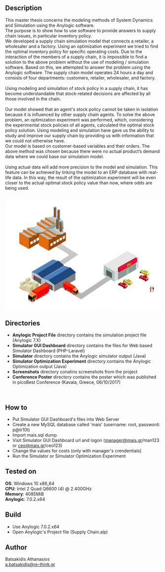 ## Description ##

This master thesis concerns the modeling methods of System Dynamics and Simulation using the Anylogic software. <br>
The purpose is to show how to use software to provide answers to supply chain issues, in particular inventory policy. <br>
We developed a supply chain simulation model that connects a retailer, a wholesaler and a factory. Using an optimization experiment we tried to find the optimal inventory policy for specific operating costs. Due to the interaction of the members of a supply chain, it is impossible to find a solution to the above problem without the use of modeling / simulation software. Based on this, we attempted to answer the problem using the Anylogic software.
The supply chain model operates 24 hours a day and consists of four departments: customers, retailer, wholesaler, and factory.<br><br>
Using modeling and simulation of stock policy in a supply chain, it has become understandable that stock-related decisions are affected by all those involved in the chain.<br><br>
Our model showed that an agent's stock policy cannot be taken in isolation because it is influenced by other supply chain agents. To solve the above problem, an optimization experiment was performed, which, considering the experimental stock policies of all agents, calculated the optimal stock policy solution. Using modeling and simulation have gave us the ability to study and improve our supply chain by providing us with information that we could not otherwise have.<br>
Our model is based on customer-based variables and their orders. The above method was chosen because there were no actual product’s demand data where we could base our simulation model.<br><br>
Using actual data will add more precision to the model and simulation. This feature can be achieved by linking the model to an ERP database with real-life data. In this way, the result of the optimization experiment will be even closer to the actual optimal stock policy value than now, where odds are being used.<br><br>

![Alt text](/Screenshots/topology.png?raw=true "Suply Chain")

## Directories ##

* **Anylogic Project File** directory contains the simulation project file (Anylogic 7.X)
* **Simulator GUI Dashboard** directory contains the files for Web based Simulator Dashboard (PHP-Laravel)
* **Simulator** directory contains the Anylogic simulator output (Java)
* **Simulator Optimization Experiment** directory contains the Anylogic Optimization output (Java)
* **Screenshots** directory conatins screenshots from the project
* **Conference Poster** directory contains the poster which was published in picoBest Conference (Kavala, Greece, 06/10/2017)
<br>




## How to ##

* Put Simulator GUI Dashboard's files into Web Server
* Create a new MySQL database called 'mais' (username: root, password: p@tr10t)
* Import mais.sql dump
* Visit Simulator GUI Dashboard url and logon (manager@mais.gr/man123 or ceo@mais.gr/ceo123)
* Change the values for costs (only with manager's crendentials) 
* Run the Simulator or Simulator Optimization Experiment

## Tested on ##

**OS**: Windows 10 x86_64 <br>
**CPU**: Intel 2 Quad Q6600 (4) @ 2.400GHz <br>
**Memory**: 4085MiB <br>
**Anylogic**: 7.0.2.x64

## Build ##

* Use Anylogic 7.0.2.x64<br>
* Open Anylogic's Project file (Supply Chain.alp)<br>

## Author ##

Batsakidis Athanasios<br>
a.batsakidis@re-think.gr
